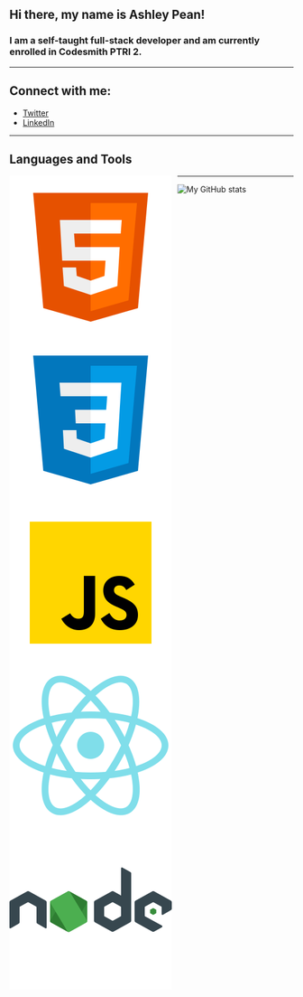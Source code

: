 ## Hi there, my name is Ashley Pean!

### I am a self-taught full-stack developer and am currently enrolled in Codesmith PTRI 2. 

---

## Connect with me: 
- [Twitter](https://twitter.com/12sugarplums)
- [LinkedIn](https://www.linkedin.com/in/ashley-pean/)

---

## Languages and Tools
<img src = "img/html.svg" 
alt = "HTML" 
style = "float: left; margin-right: 10px;" />

<img src = "img/css.svg" 
alt = "CSS" 
style = "float: left; margin-right: 10px;" />

<img src = "img/javascript.svg" 
alt = "JavaScript" 
style = "float: left; margin-right: 10px;" />

<img src = "img/react.svg" 
alt = "React" 
style = "float: left; margin-right: 10px;" />

<img src = "img/nodejs.svg" 
alt = "NodeJS" 
style = "float: left; margin-right: 10px;" />

---

![My GitHub stats](https://github-readme-stats.vercel.app/api?username=ashleypean&show_icons=true&hide_border=true&hide=stars&count_private=true&theme=midnight-purple)
